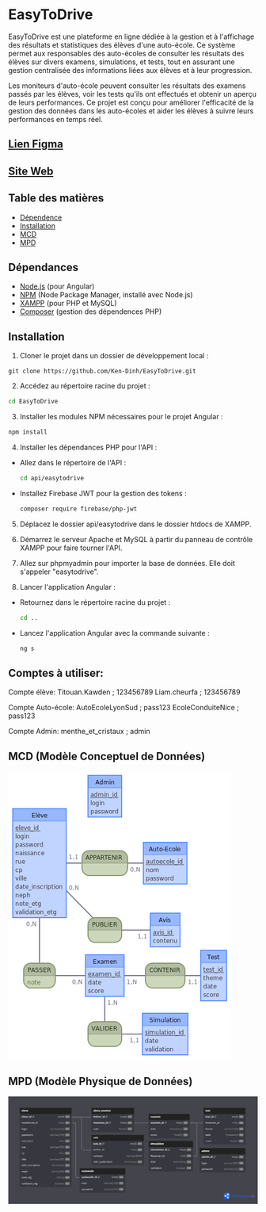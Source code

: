# EasyToDrive

EasyToDrive est une plateforme en ligne dédiée à la gestion et à l'affichage des résultats et statistiques des élèves d'une auto-école. Ce système permet aux responsables des auto-écoles de consulter les résultats des élèves sur divers examens, simulations, et tests, tout en assurant une gestion centralisée des informations liées aux élèves et à leur progression.

Les moniteurs d'auto-école peuvent consulter les résultats des examens passés par les élèves, voir les tests qu'ils ont effectués et obtenir un aperçu de leurs performances. Ce projet est conçu pour améliorer l'efficacité de la gestion des données dans les auto-écoles et aider les élèves à suivre leurs performances en temps réel.
## [Lien Figma](https://www.figma.com/design/91s6pGyuDzWGonWTL4Mm9U/EasyToDrive-Prototype?node-id=151-472&t=ge82BfqJ4LLHHihB-1)
## [Site Web](http://easytodrive.ddnsfree.com)

## Table des matières

- [Dépendence](#dépendances)
- [Installation](#installation)
- [MCD](#mcd-modèle-conceptuel-de-données)
- [MPD](#mpd-modèle-physique-de-données)

## Dépendances

- [Node.js](https://nodejs.org/) (pour Angular)
- [NPM](https://www.npmjs.com/) (Node Package Manager, installé avec Node.js)
- [XAMPP](https://www.apachefriends.org/index.html) (pour PHP et MySQL)
- [Composer](https://getcomposer.org/) (gestion des dépendences PHP)

## Installation

1. Cloner le projet dans un dossier de développement local :
```
git clone https://github.com/Ken-Dinh/EasyToDrive.git
```

2. Accédez au répertoire racine du projet :
```bash
cd EasyToDrive
```
3. Installer les modules NPM nécessaires pour le projet Angular :
```bash
npm install
```

4. Installer les dépendances PHP pour l'API :
- Allez dans le répertoire de l'API :
    ```bash
    cd api/easytodrive
    ```

- Installez Firebase JWT pour la gestion des tokens :
    ```bash
    composer require firebase/php-jwt
    ```

5. Déplacez le dossier api/easytodrive dans le dossier htdocs de XAMPP.
6. Démarrez le serveur Apache et MySQL à partir du panneau de contrôle XAMPP pour faire tourner l'API.
7. Allez sur phpmyadmin pour importer la base de données. Elle doit s'appeler "easytodrive".

8. Lancer l'application Angular :
- Retournez dans le répertoire racine du projet :
    ```bash
    cd ..
    ```
- Lancez l'application Angular avec la commande suivante :
    ```bash
    ng s
    ```

## Comptes à utiliser:
Compte élève:
Titouan.Kawden ; 123456789
Liam.cheurfa ; 123456789

Compte Auto-école:
AutoEcoleLyonSud ; pass123
EcoleConduiteNice ; pass123

Compte Admin:
menthe_et_cristaux ; admin

## MCD (Modèle Conceptuel de Données)
![image](./resources/EasyToDrive%20MCD.png)

## MPD (Modèle Physique de Données)
![image](./resources/EasyToDrive%20MPD.png)
